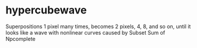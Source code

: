 # hypercubewave
Superpositions 1 pixel many times, becomes 2 pixels, 4, 8, and so on, until it looks like a wave with nonlinear curves caused by Subset Sum of Npcomplete
